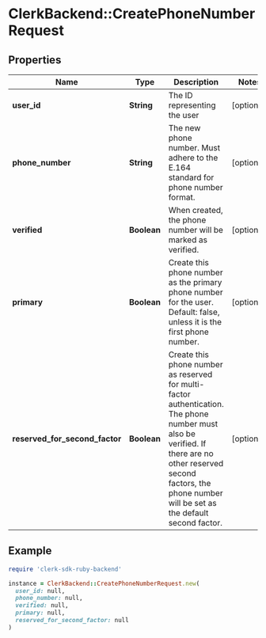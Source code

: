 # ClerkBackend::CreatePhoneNumberRequest

## Properties

| Name | Type | Description | Notes |
| ---- | ---- | ----------- | ----- |
| **user_id** | **String** | The ID representing the user | [optional] |
| **phone_number** | **String** | The new phone number. Must adhere to the E.164 standard for phone number format. | [optional] |
| **verified** | **Boolean** | When created, the phone number will be marked as verified. | [optional] |
| **primary** | **Boolean** | Create this phone number as the primary phone number for the user. Default: false, unless it is the first phone number. | [optional] |
| **reserved_for_second_factor** | **Boolean** | Create this phone number as reserved for multi-factor authentication. The phone number must also be verified. If there are no other reserved second factors, the phone number will be set as the default second factor. | [optional] |

## Example

```ruby
require 'clerk-sdk-ruby-backend'

instance = ClerkBackend::CreatePhoneNumberRequest.new(
  user_id: null,
  phone_number: null,
  verified: null,
  primary: null,
  reserved_for_second_factor: null
)
```

